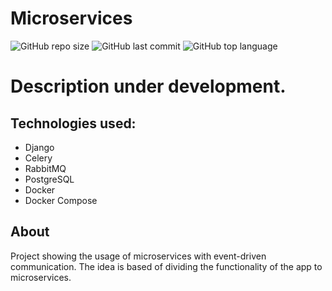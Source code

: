 # Microservices
![GitHub repo size](https://img.shields.io/github/repo-size/sDebski/microservices)
![GitHub last commit](https://img.shields.io/github/last-commit/sDebski/microservices?color=yellow)
![GitHub top language](https://img.shields.io/github/languages/top/sDebski/microservices?color=purple)

# Description under development.

## Technologies used:
- Django
- Celery
- RabbitMQ
- PostgreSQL
- Docker
- Docker Compose

## About
Project showing the usage of microservices with event-driven communication.
The idea is based of dividing the functionality of the app to microservices.
